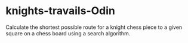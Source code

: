 # knights-travails-Odin
Calculate the shortest possible route for a knight chess piece to a given square on a chess board using a search algorithm.
